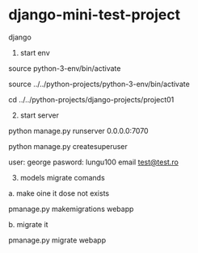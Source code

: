 # django-mini-test-project


django 

1. start env

source python-3-env/bin/activate

source ../../python-projects/python-3-env/bin/activate

cd ../../python-projects/django-projects/project01

2. start server

python manage.py runserver 0.0.0.0:7070

python manage.py createsuperuser

user: george
pasword: lungu100
email test@test.ro


3.  models migrate comands

a. make oine it dose not exists

pmanage.py makemigrations webapp

b. migrate it

pmanage.py migrate webapp

